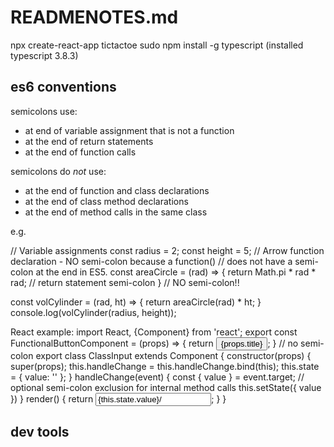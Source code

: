 # READMENOTES.md

npx create-react-app tictactoe
sudo npm install -g typescript (installed typescript 3.8.3)

## es6 conventions
semicolons use: 
- at end of variable assignment that is not a function
- at the end of return statements
- at the end of function calls

semicolons do *not* use:
- at the end of function and class declarations
- at the end of class method declarations
- at the end of method calls in the same class

e.g. 

// Variable assignments
const radius = 2;
const height = 5;
// Arrow function declaration - NO semi-colon because a function()
// does not have a semi-colon at the end in ES5.
const areaCircle = (rad) => {
  return Math.pi * rad * rad; // return statement semi-colon
} // NO semi-colon!!

const volCylinder = (rad, ht) => {
  return areaCircle(rad) * ht;
}
console.log(volCylinder(radius, height));

React example:
import React, {Component} from 'react';
export const FunctionalButtonComponent = (props) => {
  return <button className={props.className}>{props.title}</button>;
} // no semi-colon
export class ClassInput extends Component {
  constructor(props) {
    super(props);
    this.handleChange = this.handleChange.bind(this);
    this.state = { value: '' };
  }
  handleChange(event) {
    const { value } = event.target;
    // optional semi-colon exclusion for internal method calls
    this.setState({ value })
  }
  render() {
    return <input onChange={this.handleChange} value={this.state.value}/>;
  }
}

## dev tools

